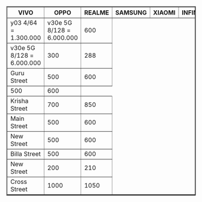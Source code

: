 <!DOCTYPE html>
<html>
<head>
	<meta charset="utf-8">
	<title>
		Tugas Tabel1
	</title>
</head>
<body>
	<table border="2">
		<tr>
			<th>VIVO</th>
			<th>OPPO</th>
			<th>REALME</th>
			<th>SAMSUNG</th>
			<th>XIAOMI</th>
			<th>INFINIX</th>
		</tr>
		<tr>
			<td>y03  4/64  = 1.300.000</td>
			<td>v30e 5G 8/128 = 6.000.000</td>
			<td>600</td>
		</tr>
		<tr>
			<td>v30e 5G 8/128 = 6.000.000</td>
			<td>300</td>
			<td>288</td>
		</tr>
		<tr>
			<td>Guru Street</td>
			<td>500</td>
			<td>600</td>
		</tr>
		<tr>
			<td>500</td>
			<td>600</td>
		</tr>
		<tr>
			<td>Krisha Street</td>
			<td>700</td>
			<td>850</td>
		</tr>
		<tr>
			<td>Main Street</td>
			<td>500</td>
			<td>600</td>
		</tr>
		<tr>
			<td>New Street</td>
			<td>500</td>
			<td>600</td>
		</tr>
		<tr>
			<td>Billa Street</td>
			<td>500</td>
			<td>600</td>
		</tr>
		<tr>
			<td>New Street</td>
			<td>200</td>
			<td>210</td>
		</tr>
		<tr>
			<td>Cross Street</td>
			<td>1000</td>
			<td>1050</td>
		</tr>
	</table>
</body>
</html>
